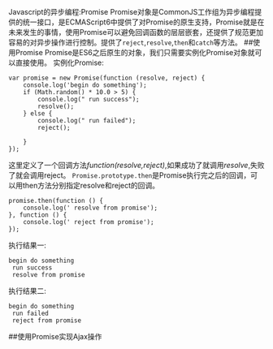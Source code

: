 Javascript的异步编程:Promise
Promise对象是CommonJS工作组为异步编程提供的统一接口，是ECMAScript6中提供了对Promise的原生支持，Promise就是在未来发生的事情，使用Promise可以避免回调函数的层层嵌套，还提供了规范更加容易的对异步操作进行控制。提供了`reject`,`resolve`,`then`和`catch`等方法。
##使用Promise
Promise是ES6之后原生的对象，我们只需要实例化Promise对象就可以直接使用。
实例化Promise:
````
var promise = new Promise(function (resolve, reject) {
    console.log('begin do something');
    if (Math.random() * 10.0 > 5) {
        console.log(" run success");
        resolve();
    } else {
        console.log(" run failed");
        reject();

    }
});
````
这里定义了一个回调方法*function(resolve,reject)*,如果成功了就调用*resolve*,失败了就会调用reject。
`Promise.prototype.then`是Promise执行完之后的回调，可以用then方法分别指定resolve和reject的回调。
```
promise.then(function () {
    console.log(' resolve from promise');
}, function () {
    console.log(' reject from promise');
});
```
执行结果一:
```
begin do something
 run success
 resolve from promise
```
执行结果二:
```
begin do something
 run failed
 reject from promise
```
##使用Promise实现Ajax操作




